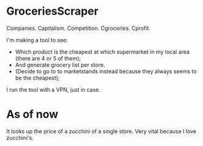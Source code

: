 # GroceriesScraper

Companies. Capitalism. Competition. Cgroceries. Cprofit.

I'm making a tool to see:
  - Which product is the cheapest at which supermarket in my local area (there are 4 or 5 of them);
  - And generate grocery list per store.
  - (Decide to go to to marketstands instead because they always seems to be the cheapest);
  
I run the tool with a VPN, just in case.

# As of now
It looks up the price of a zucchini of a single store.
Very vital because I love zucchini's.
